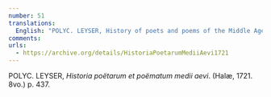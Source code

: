 ```yaml
---
number: 51
translations:
  English: "POLYC. LEYSER, History of poets and poems of the Middle Ages. (Halle, 1721. 8vo.) p. 437. [Trans. J. Bock]"
comments:
urls:
  - https://archive.org/details/HistoriaPoetarumMediiAevi1721
---
```


POLYC. LEYSER, <em>Historia poëtarum et poëmatum medii aevi</em>. (Halæ, 1721. 8vo.) p. 437.
